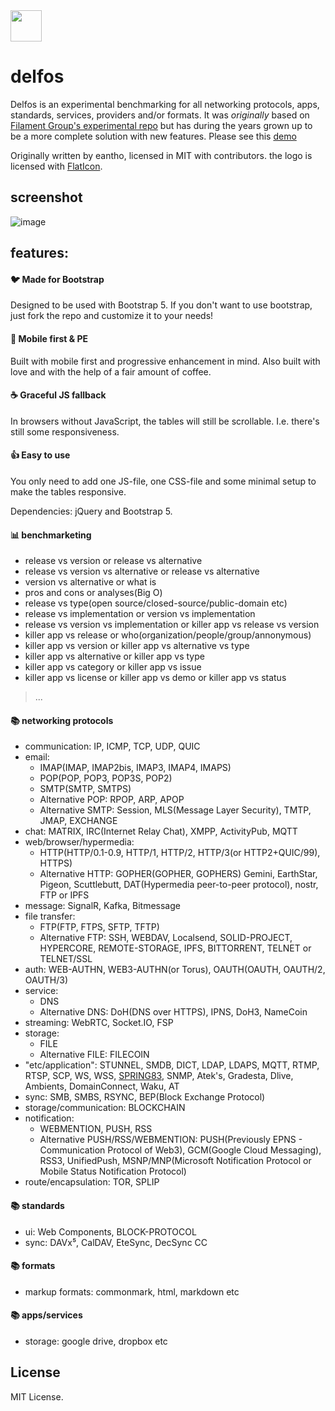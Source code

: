<img src="https://cdn-icons-png.flaticon.com/512/7317/7317974.png" width="50"/>

# delfos
Delfos is an experimental benchmarking for all networking protocols, apps, standards, services, providers and/or formats. It was *originally* based on [Filament Group's experimental repo](https://github.com/filamentgroup/RWD-Table-Patterns) but has during the years grown up to be a more complete solution with new features. Please see this [demo](https://eantho.github.io/networking-protocols)

Originally written by eantho, licensed in MIT with contributors. the logo is licensed with [FlatIcon](https://www.flaticon.com/free-icon/server_7317974?term=oracle&page=1&position=83&origin=search&related_id=7317974).

## screenshot
![image](https://user-images.githubusercontent.com/125943841/220423094-d829aca6-328a-4b60-b48c-c28a9ee89202.png)

## features:

#### :bird: Made for Bootstrap
Designed to be used with Bootstrap 5. If you don't want to use bootstrap, just fork the repo and customize it to your needs!

#### :iphone: Mobile first & PE
Built with mobile first and progressive enhancement in mind. Also built with love and with the help of a fair amount of coffee.

#### :coffee: Graceful JS fallback
In browsers without JavaScript, the tables will still be scrollable. I.e. there's still some responsiveness.

#### :thumbsup: Easy to use
You only need to add one JS-file, one CSS-file and some minimal setup to make the tables responsive.

Dependencies: jQuery and Bootstrap 5.

#### 📊 benchmarketing
- release vs version or release vs alternative
- release vs version vs alternative or release vs alternative
- version vs alternative or what is
- pros and cons or analyses(Big O)
- release vs type(open source/closed-source/public-domain etc)
- release vs implementation or version vs implementation
- release vs version vs implementation or killer app vs release vs version
- killer app vs release or who(organization/people/group/annonymous)
- killer app vs version or killer app vs alternative vs type
- killer app vs alternative or killer app vs type
- killer app vs category or killer app vs issue
- killer app vs license or killer app vs demo or killer app vs status
> ...
                                                            
#### 📚 networking protocols
- communication: IP, ICMP, TCP, UDP, QUIC
- email:
   - IMAP(IMAP, IMAP2bis, IMAP3, IMAP4, IMAPS)
   - POP(POP, POP3, POP3S, POP2)
   - SMTP(SMTP, SMTPS)
   - Alternative POP: RPOP, ARP, APOP 
   - Alternative SMTP: Session, MLS(Message Layer Security), TMTP, JMAP, EXCHANGE
- chat: MATRIX, IRC(Internet Relay Chat), XMPP, ActivityPub, MQTT
- web/browser/hypermedia: 
    - HTTP(HTTP/0.1-0.9, HTTP/1, HTTP/2, HTTP/3(or HTTP2+QUIC/99), HTTPS) 
    - Alternative HTTP: GOPHER(GOPHER, GOPHERS) Gemini, EarthStar, Pigeon, Scuttlebutt, DAT(Hypermedia peer-to-peer protocol), nostr, FTP or IPFS
- message: SignalR, Kafka, Bitmessage
- file transfer:
   - FTP(FTP, FTPS, SFTP, TFTP)
   - Alternative FTP: SSH, WEBDAV, Localsend, SOLID-PROJECT, HYPERCORE, REMOTE-STORAGE, IPFS, BITTORRENT, TELNET or TELNET/SSL
- auth: WEB-AUTHN, WEB3-AUTHN(or Torus), OAUTH(OAUTH, OAUTH/2, OAUTH/3)
- service: 
   - DNS
   - Alternative DNS: DoH(DNS over HTTPS), IPNS, DoH3, NameCoin
- streaming: WebRTC, Socket.IO, FSP
- storage: 
  - FILE
  - Alternative FILE: FILECOIN
- "etc/application": STUNNEL, SMDB, DICT, LDAP, LDAPS, MQTT, RTMP, RTSP, SCP, WS, WSS, [SPRING83](https://github.com/robinsloan/spring-83), SNMP, Atek's, Gradesta, Dlive, Ambients, DomainConnect, Waku, AT
- sync: SMB, SMBS, RSYNC, BEP(Block Exchange Protocol)
- storage/communication: BLOCKCHAIN
- notification: 
  - WEBMENTION, PUSH, RSS
  - Alternative PUSH/RSS/WEBMENTION: PUSH(Previously EPNS - Communication Protocol of Web3), GCM(Google Cloud Messaging), RSS3, UnifiedPush, MSNP/MNP(Microsoft Notification Protocol or Mobile Status Notification Protocol) 
- route/encapsulation: TOR, SPLIP

#### 📚 standards
- ui: Web Components, BLOCK-PROTOCOL
- sync: DAVx⁵, CalDAV, EteSync, DecSync CC

#### 📚 formats
- markup formats: commonmark, html, markdown etc

#### 📚 apps/services
- storage: google drive, dropbox etc

## License
MIT License.
